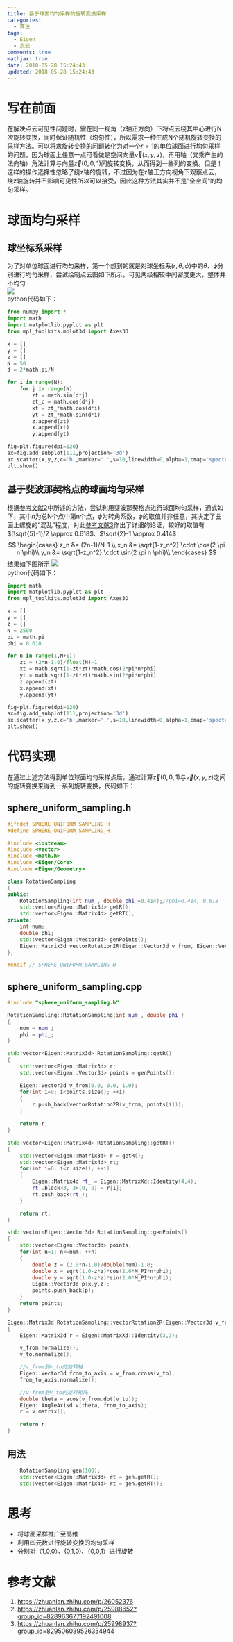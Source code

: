 ```yaml
---
title: 基于球面均匀采样的旋转变换采样
categories:
  - 算法
tags:
  - Eigen
  - 点云
comments: true
mathjax: true
date: 2018-05-28 15:24:43
updated: 2018-05-28 15:24:43
---
```

# 写在前面
在解决点云可见性问题时，需在同一视角（z轴正方向）下将点云绕其中心进行N次旋转变换，同时保证随机性（均匀性），所以需求一种生成N个随机旋转变换的采样方法。可以将求旋转变换的问题转化为对一个$r=1$的单位球面进行均匀采样的问题，因为球面上任意一点可看做是空间向量$\vec{v}(x,y,z)$，再用轴（叉乘产生的法向轴）角法计算与向量$\vec{z}(0,0,1)$间旋转变换，从而得到一些列的变换。但是！这样的操作选择性忽略了绕z轴的旋转，不过因为在z轴正方向视角下观察点云，绕z轴旋转并不影响可见性所以可以接受，因此这种方法其实并不是”全空间“的均匀采样。
# 球面均匀采样
## 球坐标系采样
为了对单位球面进行均匀采样，第一个想到的就是对球坐标系$(r,\theta,\phi)$中的$\theta$、$\phi$分别进行均匀采样，尝试绘制点云图如下所示，可见两级相较中间密度更大，整体并不均匀    
![](fig1.png)    
python代码如下：
```python
from numpy import *
import math
import matplotlib.pyplot as plt
from mpl_toolkits.mplot3d import Axes3D  

x = []
y = []
z = []
N = 50
d = 2*math.pi/N

for i in range(N):
    for j in range(N):
        zt = math.sin(d*j)
        zt_c = math.cos(d*j)
        xt = zt_*math.cos(d*i)
        yt = zt_*math.sin(d*i)
        z.append(zt)
        x.append(xt)
        y.append(yt)

fig=plt.figure(dpi=120)  
ax=fig.add_subplot(111,projection='3d')  
ax.scatter(x,y,z,c='b',marker='.',s=10,linewidth=0,alpha=1,cmap='spectral')  
plt.show()
```
## 基于斐波那契格点的球面均匀采样
根据[参考文献2](https://zhuanlan.zhihu.com/p/25988652?group_id=828963677192491008)中所述的方法，尝试利用斐波那契格点进行球面均匀采样，通式如下，其中$n$为总N个点中第n个点，$\phi$为转角系数，$\phi$的取值并非任意，其决定了曲面上螺旋的“混乱”程度，对此[参考文献3](https://zhuanlan.zhihu.com/p/25998937?group_id=829506039526354944)作出了详细的论证，较好的取值有$(\sqrt{5}-1)/2 \approx 0.618$、$\sqrt{2}-1 \approx 0.414$
$$
\begin{cases}
z_n &= (2n-1)/N-1 \\
x_n &= \sqrt{1-z_n^2} \cdot \cos(2 \pi n \phi)\\
y_n &= \sqrt{1-z_n^2} \cdot \sin(2 \pi n \phi)\\
\end{cases}
$$
结果如下图所示
![](fig2.png)  
python代码如下：
```python
import math
import matplotlib.pyplot as plt   
from mpl_toolkits.mplot3d import Axes3D  

x = []
y = []
z = []
N = 2500
pi = math.pi
phi = 0.618

for n in range(1,N+1):
    zt = (2*n-1.0)/float(N)-1
    xt = math.sqrt(1-zt*zt)*math.cos(2*pi*n*phi)
    yt = math.sqrt(1-zt*zt)*math.sin(2*pi*n*phi)
    z.append(zt)
    x.append(xt)
    y.append(yt)

fig=plt.figure(dpi=120)  
ax=fig.add_subplot(111,projection='3d')  
ax.scatter(x,y,z,c='b',marker='.',s=10,linewidth=0,alpha=1,cmap='spectral')  
plt.show()  
```
# 代码实现
在通过上述方法得到单位球面均匀采样点后，通过计算$\vec{z}(0,0,1)$与$\vec{v}(x,y,z)$之间的旋转变换来得到一系列旋转变换，代码如下：
## sphere_uniform_sampling.h
```cpp
#ifndef SPHERE_UNIFORM_SAMPLING_H
#define SPHERE_UNIFORM_SAMPLING_H

#include <iostream>
#include <vector>
#include <math.h>
#include <Eigen/Core>
#include <Eigen/Geometry>

class RotationSampling
{
public:
    RotationSampling(int num_, double phi_=0.414);//phi=0.414, 0.618
    std::vector<Eigen::Matrix3d> getR();
    std::vector<Eigen::Matrix4d> getRT();
private:
    int num;
    double phi;
    std::vector<Eigen::Vector3d> genPoints();
    Eigen::Matrix3d vectorRotation2R(Eigen::Vector3d v_from, Eigen::Vector3d v_to);
};

#endif // SPHERE_UNIFORM_SAMPLING_H
```
## sphere_uniform_sampling.cpp
```cpp
#include "sphere_uniform_sampling.h"

RotationSampling::RotationSampling(int num_, double phi_)
{
    num = num_;
    phi = phi_;
}

std::vector<Eigen::Matrix3d> RotationSampling::getR()
{
    std::vector<Eigen::Matrix3d> r;
    std::vector<Eigen::Vector3d> points = genPoints();

    Eigen::Vector3d v_from(0.0, 0.0, 1.0);
    for(int i=0; i<points.size(); ++i)
    {
        r.push_back(vectorRotation2R(v_from, points[i]));
    }

    return r;
}

std::vector<Eigen::Matrix4d> RotationSampling::getRT()
{
    std::vector<Eigen::Matrix3d> r = getR();
    std::vector<Eigen::Matrix4d> rt;
    for(int i=0; i<r.size(); ++i)
    {
        Eigen::Matrix4d rt_ = Eigen::MatrixXd::Identity(4,4);
        rt_.block<3, 3>(0, 0) = r[i];
        rt.push_back(rt_);
    }

    return rt;
}

std::vector<Eigen::Vector3d> RotationSampling::genPoints()
{
    std::vector<Eigen::Vector3d> points;
    for(int n=1; n<=num; ++n)
    {
        double z = (2.0*n-1.0)/double(num)-1.0;
        double x = sqrt(1.0-z*z)*cos(2.0*M_PI*n*phi);
        double y = sqrt(1.0-z*z)*sin(2.0*M_PI*n*phi);
        Eigen::Vector3d p(x,y,z);
        points.push_back(p);
    }
    return points;
}

Eigen::Matrix3d RotationSampling::vectorRotation2R(Eigen::Vector3d v_from, Eigen::Vector3d v_to)
{
    Eigen::Matrix3d r = Eigen::MatrixXd::Identity(3,3);

    v_from.normalize();
    v_to.normalize();

    //v_from到v_to的旋转轴
    Eigen::Vector3d from_to_axis = v_from.cross(v_to);
    from_to_axis.normalize();

    //v_from到v_to的旋转矩阵
    double theta = acos(v_from.dot(v_to));
    Eigen::AngleAxisd v(theta, from_to_axis);
    r = v.matrix();

    return r;
}
```
## 用法
```cpp
    RotationSampling gen(100);
    std::vector<Eigen::Matrix3d> rt = gen.getR();
    std::vector<Eigen::Matrix4d> rt = gen.getRT();
```
# 思考
- 将球面采样推广至高维
- 利用四元数进行旋转变换的均匀采样
- 分别对（1,0,0）、(0,1,0)、（0,0,1）进行旋转
# 参考文献
1. https://zhuanlan.zhihu.com/p/26052376
2. https://zhuanlan.zhihu.com/p/25988652?group_id=828963677192491008
3. https://zhuanlan.zhihu.com/p/25998937?group_id=829506039526354944

